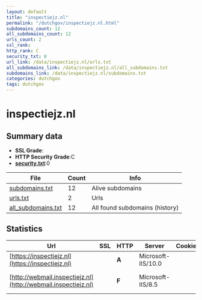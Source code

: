 ```yaml
---
layout: default
title: "inspectiejz.nl"
permalink: "/dutchgov/inspectiejz.nl.html"
subdomains_count: 12
all_subdomains_count: 12
urls_count: 2
ssl_rank: 
http_rank: C
security_txt: 0
url_link: /data/inspectiejz.nl/urls.txt
all_subdomains_link: /data/inspectiejz.nl/all_subdomains.txt
subdomains_link: /data/inspectiejz.nl/subdomains.txt
categories: dutchgov
tags: dutchgov
---
```



# inspectiejz.nl
## Summary data


 - **SSL Grade**:
 - **HTTP Security Grade**:C
 - **[security.txt](https://www.digitaleoverheid.nl/nieuws/standaard-security-txt-nu-verplicht-voor-overheid/)**:0


| File       | Count | Info |
|------------|-------|------|
|[subdomains.txt](/DutchGovScope/data/inspectiejz.nl/subdomains.txt)|12|Alive subdomains|
|[urls.txt](/DutchGovScope/data/inspectiejz.nl/urls.txt)|2|Urls|
|[all_subdomains.txt](/DutchGovScope/data/inspectiejz.nl/all_subdomains.txt)|12|All found subdomains (history)|


## Statistics


| Url | SSL | HTTP | Server | Cookie | HSTS | CORS | CTO | CSP | XFO | XXP | RP |FP| Tech |Title |
|--------|-------|-------|------|------|------|------|------|------|------|------|------|------|------|------|
|[https://inspectiejz.nl](https://inspectiejz.nl)| | **A**|Microsoft-IIS/10.0| |:white_check_mark: | | |:warning: | :white_check_mark: | :white_check_mark: | :white_check_mark: | |HSTS IIS:10.0 Windows Server|Document Moved|
|[http://webmail.inspectiejz.nl](http://webmail.inspectiejz.nl)| | **F**|Microsoft-IIS/8.5| | | | | | | | :white_check_mark: | |IIS:8.5 Microsoft ASP.NET:4.0.30319 Windows Server|Access is denied...|

